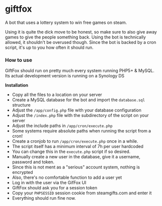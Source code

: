 # giftfox
A bot that uses a lottery system to win free games on steam.

Using it is quite the dick move to be honest, so make sure to also give away games to give the people something back. Using the bot is technically allowed, it shouldn't be overused though.
Since the bot is backed by a cron script, it's up to you how often it should run.


### How to use
GiftFox should run on pretty much every system running PHP5+ & MySQL.
Its actual development version is running on a Synology DS

**Installation**
- Copy all the files to a location on your server
- Create a MySQL database for the bot and import the `database.sql` structure
- Adjust the `/app/config.php` file with your database configuration
- Adjust the `/index.php` file with the subdirectory of the script on your server
- Adjust the include paths in `/app/cron/execute.php`
 - Some systems require absolute paths when running the script from a cron!
- Create a cronjob to run `/app/cron/execute.php` once in a while.
 - The script itself has a minimum interval of 7h per user hardcoded
 - You can change this in the `execute.php` script if so desired.
- Manually create a new user in the database, give it a username, password and token.
 - Since this is not ment as a "serious" account system, nothing is encrypted 
 - Also, there's no comfortable function to add a user yet
- Log in with the user via the GifFox UI
- GiftFox should ask you for a session token
 - Copy your `PHPSESSID` session cookie from steamgifts.com and enter it
- Everything should run fine now.
